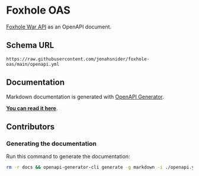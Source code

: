# Foxhole OAS

[Foxhole War API](https://github.com/clapfoot/warapi) as an OpenAPI document.

## Schema URL

```text
https://raw.githubusercontent.com/jonahsnider/foxhole-oas/main/openapi.yml
```

## Documentation

Markdown documentation is generated with [OpenAPI Generator](https://github.com/OpenAPITools/openapi-generator).

[**You can read it here**](./docs/README.md).

## Contributors

### Generating the documentation

Run this command to generate the documentation:

```sh
rm -r docs && openapi-generator-cli generate -g markdown -i ./openapi.yml -o docs
```

